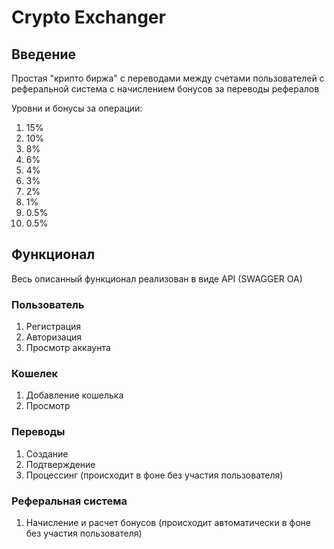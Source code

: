 # Crypto Exchanger

## Введение 

Простая "крипто биржа" с переводами между счетами пользователей с реферальной система с начислением бонусов за переводы рефералов 

Уровни и бонусы за операции:
1) 15%
2) 10%
3) 8%
4) 6%
5) 4%
6) 3%
7) 2%
8) 1%
9) 0.5%
10) 0.5%

## Функционал 

Весь описанный функционал реализован в виде API (SWAGGER OA)

### Пользователь

1) Регистрация
2) Авторизация
3) Просмотр аккаунта

### Кошелек

1) Добавление кошелька
2) Просмотр

### Переводы

1) Создание
2) Подтверждение 
3) Процессинг (происходит в фоне без участия пользователя)

### Реферальная система

1) Начисление и расчет бонусов (происходит автоматически в фоне без участия пользователя)
